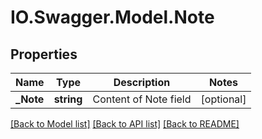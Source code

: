 # IO.Swagger.Model.Note
## Properties

Name | Type | Description | Notes
------------ | ------------- | ------------- | -------------
**_Note** | **string** | Content of Note field | [optional] 

[[Back to Model list]](../README.md#documentation-for-models) [[Back to API list]](../README.md#documentation-for-api-endpoints) [[Back to README]](../README.md)

